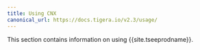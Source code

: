 ```yaml
---
title: Using CNX
canonical_url: https://docs.tigera.io/v2.3/usage/
---
```


This section contains information on using {{site.tseeprodname}}.
